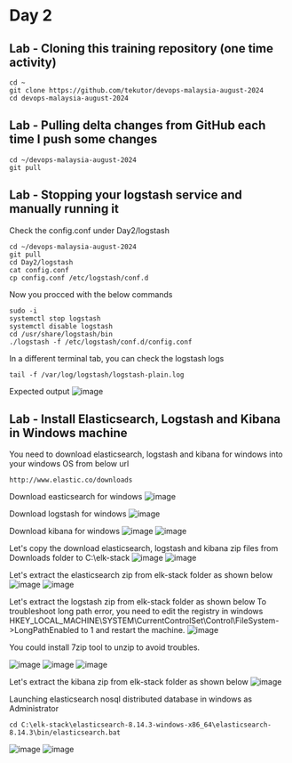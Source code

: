 # Day 2

## Lab - Cloning this training repository (one time activity)
```
cd ~
git clone https://github.com/tekutor/devops-malaysia-august-2024
cd devops-malaysia-august-2024
```

## Lab - Pulling delta changes from GitHub each time I push some changes
```
cd ~/devops-malaysia-august-2024
git pull
```

## Lab - Stopping your logstash service and manually running it

Check the config.conf under Day2/logstash
```
cd ~/devops-malaysia-august-2024
git pull
cd Day2/logstash
cat config.conf
cp config.conf /etc/logstash/conf.d
```

Now you procced with the below commands
```
sudo -i
systemctl stop logstash
systemctl disable logstash
cd /usr/share/logstash/bin
./logstash -f /etc/logstash/conf.d/config.conf
```

In a different terminal tab, you can check the logstash logs
```
tail -f /var/log/logstash/logstash-plain.log
```

Expected output
![image](https://github.com/user-attachments/assets/a845e423-c72b-4f06-903c-23633822dce0)


## Lab - Install Elasticsearch, Logstash and Kibana in Windows machine
You need to download elasticsearch, logstash and kibana for windows into your windows OS from below url
```
http://www.elastic.co/downloads
```

Download easticsearch for windows
![image](https://github.com/user-attachments/assets/aeb46bea-7248-48d8-a26e-3093f4f2a5bf)

Download logstash for windows
![image](https://github.com/user-attachments/assets/ee38a86a-ba58-4349-939b-85f818549550)


Download kibana for windows
![image](https://github.com/user-attachments/assets/52a6275e-7a60-4abf-a21e-258c1d41493c)
![image](https://github.com/user-attachments/assets/b5aed8d3-a1e5-4e84-94b9-0a724533c342)

Let's copy the download elasticsearch, logstash and kibana zip files from Downloads folder to C:\elk-stack
![image](https://github.com/user-attachments/assets/d78f5b7e-1beb-4e94-a11f-c20f3b7fd5be)
![image](https://github.com/user-attachments/assets/3c3f55e6-efbd-4130-b8f6-66749b6b9825)

Let's extract the elasticsearch zip from elk-stack folder as shown below
![image](https://github.com/user-attachments/assets/ab921a42-5c53-48d2-ad30-82e29ed49ef7)
![image](https://github.com/user-attachments/assets/6cc39585-9fd7-4085-a952-521052039148)

Let's extract the logstash zip from elk-stack folder as shown below
To troubleshoot long path error, you need to edit the registry in windows
HKEY_LOCAL_MACHINE\SYSTEM\CurrentControlSet\Control\FileSystem->LongPathEnabled to 1 and restart the machine.
![image](https://github.com/user-attachments/assets/beefc015-ad06-4d06-807c-060fb1846074)

You could install 7zip tool to unzip to avoid troubles.

![image](https://github.com/user-attachments/assets/2cd92e2a-6dc5-4cca-bb0f-1a393b3b725b)
![image](https://github.com/user-attachments/assets/dfb159b0-1779-4e1e-ba4b-93c1b79694ee)
![image](https://github.com/user-attachments/assets/5bee4bd2-380c-466c-80f8-c56187302940)

Let's extract the kibana zip from elk-stack folder as shown below
![image](https://github.com/user-attachments/assets/8695ab0c-c01a-46e3-a54a-aedc94b1ef8e)

Launching elasticsearch nosql distributed database in windows as Administrator
```
cd C:\elk-stack\elasticsearch-8.14.3-windows-x86_64\elasticsearch-8.14.3\bin/elasticsearch.bat
```
![image](https://github.com/user-attachments/assets/a4e92277-27d8-47ed-93f6-613aa8bd2488)
![image](https://github.com/user-attachments/assets/ed36b4dd-dafa-40c7-8169-0e6b3af0a093)
